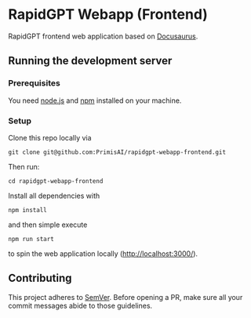 # RapidGPT Webapp (Frontend)

RapidGPT frontend web application based on [Docusaurus](https://docusaurus.io/).

## Running the development server

### Prerequisites

You need [node.js](https://nodejs.org/en) and [npm](https://www.npmjs.com/) installed on your machine.

### Setup

Clone this repo locally via

    git clone git@github.com:PrimisAI/rapidgpt-webapp-frontend.git

Then run:

    cd rapidgpt-webapp-frontend

Install all dependencies with

    npm install

and then simple execute

    npm run start

to spin the web application locally ([http://localhost:3000/](http://localhost:3000/)).

## Contributing

This project adheres to [SemVer](https://semver.org/). Before opening a PR, make sure all your commit messages abide to those guidelines.